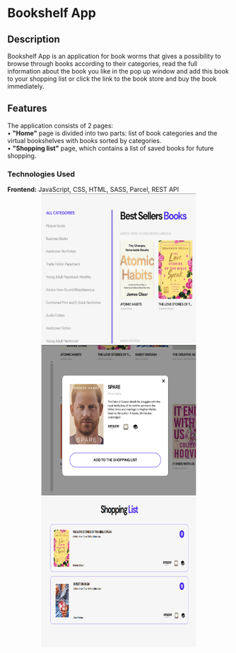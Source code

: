 <h1 align="left">Bookshelf App</h1>

<h2 align="left">Description</h2>
<div align="left">
Bookshelf App is an application for book worms that gives a possibility to browse through books according to their categories, read the full information about the book you like in the pop up window and add this book to your shopping list or click the link to the book store and buy the book immediately.
</div>

<h2 align="left">Features</h2>
<div align="left">
The application consists of 2 pages:<br />
• <strong>"Home"</strong> page is divided into two parts: list of book categories and the virtual bookshelves with books sorted by categories.<br />
• <strong>"Shopping list"</strong> page, which contains a list of saved books for future shopping.

<h3 align="left">Technologies Used</h3>
<strong>Frontend:</strong> JavaScript, CSS, HTML, SASS, Parcel, REST API</br>

<div align="center">
  <img src="./assets/screenshot.png" alt="Homepage" width="350" height="340">
  <img src="./assets/Screenshot_2.png" alt="Modal" width="350" height="340">
  <img src="./assets/Screenshot_3.png" alt="Shopping list" width="350" height="340">
</div>
